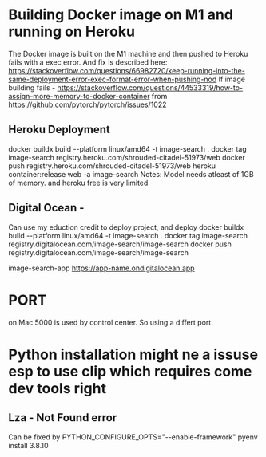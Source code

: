 # Building Docker image on M1 and running on Heroku
The Docker image is built on the M1 machine and then pushed to Heroku fails with a exec error. 
And fix is described here: https://stackoverflow.com/questions/66982720/keep-running-into-the-same-deployment-error-exec-format-error-when-pushing-nod 
If image building fails - https://stackoverflow.com/questions/44533319/how-to-assign-more-memory-to-docker-container from https://github.com/pytorch/pytorch/issues/1022

## Heroku Deployment
docker buildx build --platform linux/amd64 -t image-search .
docker tag image-search registry.heroku.com/shrouded-citadel-51973/web
docker push registry.heroku.com/shrouded-citadel-51973/web
heroku container:release web -a image-search
Notes: Model needs atleast of 1GB of memory. and heroku free is very limited

## Digital Ocean - 
Can use my eduction credit to deploy project, and deploy 
docker buildx build --platform linux/amd64 -t image-search .
docker tag image-search registry.digitalocean.com/image-search/image-search
docker push registry.digitalocean.com/image-search/image-search


image-search-app
https://app-name.ondigitalocean.app

# PORT 
on Mac 5000 is used by control center. So using a differt port.


# Python installation might ne a issuse esp to use clip which requires come dev tools right
## Lza - Not Found error
Can be fixed by  PYTHON_CONFIGURE_OPTS="--enable-framework" pyenv install 3.8.10
